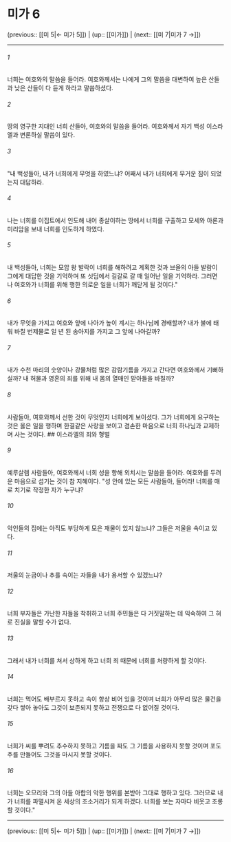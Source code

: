 # 미가 6

(previous:: [[미 5|← 미가 5]]) | (up:: [[미가]]) | (next:: [[미 7|미가 7 →]])

***




###### 1 

너희는 여호와의 말씀을 들어라. 여호와께서는 나에게 그의 말씀을 대변하여 높은 산들과 낮은 산들이 다 듣게 하라고 말씀하셨다. 



###### 2 

땅의 영구한 지대인 너희 산들아, 여호와의 말씀을 들어라. 여호와께서 자기 백성 이스라엘과 변론하실 말씀이 있다. 



###### 3 

"내 백성들아, 내가 너희에게 무엇을 하였느냐? 어째서 내가 너희에게 무거운 짐이 되었는지 대답하라. 



###### 4 

나는 너희를 이집트에서 인도해 내어 종살이하는 땅에서 너희를 구출하고 모세와 아론과 미리암을 보내 너희를 인도하게 하였다. 



###### 5 

내 백성들아, 너희는 모압 왕 발락이 너희를 해하려고 계획한 것과 브올의 아들 발람이 그에게 대답한 것을 기억하며 또 싯딤에서 길갈로 갈 때 일어난 일을 기억하라. 그러면 나 여호와가 너희를 위해 행한 의로운 일을 너희가 깨닫게 될 것이다." 



###### 6 

내가 무엇을 가지고 여호와 앞에 나아가 높이 계시는 하나님께 경배할까? 내가 불에 태워 바칠 번제물로 일 년 된 송아지를 가지고 그 앞에 나아갈까? 



###### 7 

내가 수천 마리의 숫양이나 강물처럼 많은 감람기름을 가지고 간다면 여호와께서 기뻐하실까? 내 허물과 영혼의 죄를 위해 내 몸의 열매인 맏아들을 바칠까? 



###### 8 

사람들아, 여호와께서 선한 것이 무엇인지 너희에게 보이셨다. 그가 너희에게 요구하는 것은 옳은 일을 행하며 한결같은 사랑을 보이고 겸손한 마음으로 너희 하나님과 교제하며 사는 것이다. ## 이스라엘의 죄와 형벌 



###### 9 

예루살렘 사람들아, 여호와께서 너희 성을 향해 외치시는 말씀을 들어라. 여호와를 두려운 마음으로 섬기는 것이 참 지혜이다. "성 안에 있는 모든 사람들아, 들어라! 너희를 매로 치기로 작정한 자가 누구냐? 



###### 10 

악인들의 집에는 아직도 부당하게 모은 재물이 있지 않느냐? 그들은 저울을 속이고 있다. 



###### 11 

저울의 눈금이나 추를 속이는 자들을 내가 용서할 수 있겠느냐? 



###### 12 

너희 부자들은 가난한 자들을 착취하고 너희 주민들은 다 거짓말하는 데 익숙하여 그 혀로 진실을 말할 수가 없다. 



###### 13 

그래서 내가 너희를 쳐서 상하게 하고 너희 죄 때문에 너희를 처량하게 할 것이다. 



###### 14 

너희는 먹어도 배부르지 못하고 속이 항상 비어 있을 것이며 너희가 아무리 많은 물건을 갖다 쌓아 놓아도 그것이 보존되지 못하고 전쟁으로 다 없어질 것이다. 



###### 15 

너희가 씨를 뿌려도 추수하지 못하고 기름을 짜도 그 기름을 사용하지 못할 것이며 포도주를 만들어도 그것을 마시지 못할 것이다. 



###### 16 

너희는 오므리와 그의 아들 아합의 악한 행위를 본받아 그대로 행하고 있다. 그러므로 내가 너희를 파멸시켜 온 세상의 조소거리가 되게 하겠다. 너희를 보는 자마다 비웃고 조롱할 것이다."

***

(previous:: [[미 5|← 미가 5]]) | (up:: [[미가]]) | (next:: [[미 7|미가 7 →]])
